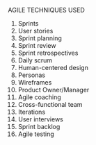 AGILE TECHNIQUES USED

1. Sprints
2. User stories
3. Sprint planning
4. Sprint review
5. Sprint retrospectives
6. Daily scrum
7. Human-centered design
8. Personas
9. Wireframes
10. Product Owner/Manager
11. Agile coaching
12. Cross-functional team
13. Iterations
14. User interviews
15. Sprint backlog
16. Agile testing
